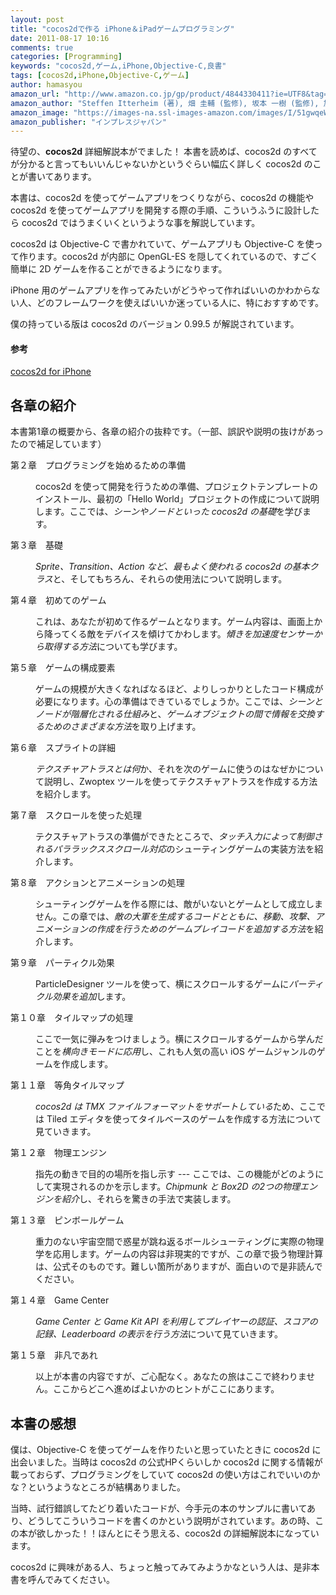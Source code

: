 ```yaml
---
layout: post
title: "cocos2dで作る iPhone＆iPadゲームプログラミング"
date: 2011-08-17 10:16
comments: true
categories: [Programming]
keywords: "cocos2d,ゲーム,iPhone,Objective-C,良書"
tags: [cocos2d,iPhone,Objective-C,ゲーム]
author: hamasyou
amazon_url: "http://www.amazon.co.jp/gp/product/4844330411?ie=UTF8&tag=sorehabooks-22&linkCode=xm2&camp=247&creativeASIN=4844330411"
amazon_author: "Steffen Itterheim (著), 畑 圭輔 (監修), 坂本 一樹 (監修), 加藤 寛人 (監修), 高丘 知央 (監修), 株式会社 クイープ (翻訳)"
amazon_image: "https://images-na.ssl-images-amazon.com/images/I/51gwqeWV-FL._SL500_AA300.jpg"
amazon_publisher: "インプレスジャパン"
---
```


待望の、<strong>cocos2d</strong> 詳細解説本がでました！ 本書を読めば、cocos2d のすべてが分かると言ってもいいんじゃないかというぐらい幅広く詳しく cocos2d のことが書いてあります。

本書は、cocos2d を使ってゲームアプリをつくりながら、cocos2d の機能や cocos2d を使ってゲームアプリを開発する際の手順、こういうふうに設計したら cocos2d ではうまくいくというような事を解説しています。

cocos2d は Objective-C で書かれていて、ゲームアプリも Objective-C を使って作ります。cocos2d が内部に OpenGL-ES を隠してくれているので、すごく簡単に 2D ゲームを作ることができるようになります。

iPhone 用のゲームアプリを作ってみたいがどうやって作ればいいのかわからない人、どのフレームワークを使えばいいか迷っている人に、特におすすめです。

僕の持っている版は cocos2d のバージョン 0.99.5 が解説されています。

<section>

<h4 class="note">参考</h4>

<a href="http://www.cocos2d-iphone.org/" rel="external nofollow">cocos2d for iPhone</a>

</section>


<!-- more -->

<h2>各章の紹介</h2>

本書第1章の概要から、各章の紹介の抜粋です。（一部、誤訳や説明の抜けがあったので補足しています）

<dl><dt>第２章　プログラミングを始めるための準備</dt>
<dd><p>cocos2d を使って開発を行うための準備、プロジェクトテンプレートのインストール、最初の「Hello World」プロジェクトの作成について説明します。ここでは、<em>シーンやノードといった cocos2d の基礎</em>を学びます。</p></dd>
<dt>第３章　基礎</dt>
<dd><p><em>Sprite、Transition、Action など、最もよく使われる cocos2d の基本クラス</em>と、そしてもちろん、それらの使用法について説明します。</p></dd>
<dt>第４章　初めてのゲーム</dt>
<dd><p>これは、あなたが初めて作るゲームとなります。ゲーム内容は、画面上から降ってくる敵をデバイスを傾けてかわします。<em>傾きを加速度センサーから取得する方法</em>についても学びます。</p></dd>
<dt>第５章　ゲームの構成要素</dt>
<dd><p>ゲームの規模が大きくなればなるほど、よりしっかりとしたコード構成が必要になります。心の準備はできているでしょうか。ここでは、<em>シーンとノードが階層化される仕組み</em>と、<em>ゲームオブジェクトの間で情報を交換するためのさまざまな方法</em>を取り上げます。</p></dd>
<dt>第６章　スプライトの詳細</dt>
<dd><p><em>テクスチャアトラスとは何</em>か、それを次のゲームに使うのはなぜかについて説明し、Zwoptex ツールを使ってテクスチャアトラスを作成する方法を紹介します。</p></dd>
<dt>第７章　スクロールを使った処理</dt>
<dd><p>テクスチャアトラスの準備ができたところで、<em>タッチ入力によって制御されるパララックススクロール対応</em>のシューティングゲームの実装方法を紹介します。</p></dd>
<dt>第８章　アクションとアニメーションの処理</dt>
<dd><p>シューティングゲームを作る際には、敵がいないとゲームとして成立しません。この章では、<em>敵の大軍を生成するコードとともに、移動、攻撃、アニメーションの作成を行うためのゲームプレイコードを追加する方法</em>を紹介します。</p></dd>
<dt>第９章　パーティクル効果</dt>
<dd><p>ParticleDesigner ツールを使って、横にスクロールするゲームに<em>パーティクル効果を追加</em>します。</p></dd>
<dt>第１０章　タイルマップの処理</dt>
<dd><p>ここで一気に弾みをつけましょう。横にスクロールするゲームから学んだことを<em>横向きモードに応用</em>し、これも人気の高い iOS ゲームジャンルのゲームを作成します。</p></dd>
<dt>第１１章　等角タイルマップ</dt>
<dd><p><em>cocos2d は TMX ファイルフォーマットをサポートしている</em>ため、ここでは Tiled エディタを使ってタイルベースのゲームを作成する方法について見ていきます。</p></dd>
<dt>第１２章　物理エンジン</dt>
<dd><p>指先の動きで目的の場所を指し示す --- ここでは、この機能がどのようにして実現されるのかを示します。<em>Chipmunk と Box2D の2つの物理エンジンを紹介</em>し、それらを驚きの手法で実装します。</p></dd>
<dt>第１３章　ピンボールゲーム</dt>
<dd><p>重力のない宇宙空間で惑星が跳ね返るボールシューティングに実際の物理学を応用します。ゲームの内容は非現実的ですが、この章で扱う物理計算は、公式そのものです。難しい箇所がありますが、面白いので是非読んでください。</p></dd>
<dt>第１４章　Game Center</dt>
<dd><p><em>Game Center と Game Kit API を利用してプレイヤーの認証、スコアの記録、Leaderboard の表示を行う方法</em>について見ていきます。</p></dd>
<dt>第１５章　非凡であれ</dt>
<dd><p>以上が本書の内容ですが、ご心配なく。あなたの旅はここで終わりません。ここからどこへ進めばよいかのヒントがここにあります。</p><dd>
</dl>

<h2>本書の感想</h2>

僕は、Objective-C を使ってゲームを作りたいと思っていたときに cocos2d に出会いました。当時は cocos2d の公式HPくらいしか cocos2d に関する情報が載っておらず、プログラミングをしていて cocos2d の使い方はこれでいいのかな？というようなところが結構ありました。

当時、試行錯誤してたどり着いたコードが、今手元の本のサンプルに書いてあり、どうしてこういうコードを書くのかという説明がされています。あの時、この本が欲しかった！！ほんとにそう思える、cocos2d の詳細解説本になっています。

cocos2d に興味がある人、ちょっと触ってみてみようかなという人は、是非本書を呼んでみてください。




